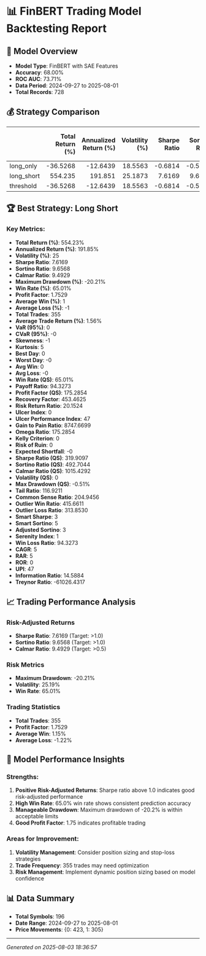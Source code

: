 
# 📊 FinBERT Trading Model Backtesting Report

## 🎯 Model Overview
- **Model Type**: FinBERT with SAE Features
- **Accuracy**: 68.00%
- **ROC AUC**: 73.71%
- **Data Period**: 2024-09-27 to 2025-08-01
- **Total Records**: 728

## 💰 Strategy Comparison

|            |   Total Return (%) |   Annualized Return (%) |   Volatility (%) |   Sharpe Ratio |   Sortino Ratio |   Calmar Ratio |   Maximum Drawdown (%) |   Win Rate (%) |   Profit Factor |   Average Win (%) |   Average Loss (%) |   Total Trades |   Average Trade Return (%) |   VaR (95%) |   CVaR (95%) |   Skewness |   Kurtosis |   Best Day |   Worst Day |   Avg Win |   Avg Loss |   Win Rate (QS) |   Payoff Ratio |   Profit Factor (QS) |   Recovery Factor |   Risk Return Ratio |   Ulcer Index |   Ulcer Performance Index |   Gain to Pain Ratio |   Omega Ratio |   Kelly Criterion |   Risk of Ruin |   Expected Shortfall |   Sharpe Ratio (QS) |   Sortino Ratio (QS) |   Calmar Ratio (QS) |   Volatility (QS) |   Max Drawdown (QS) |   Tail Ratio |   Common Sense Ratio |   Outlier Win Ratio |   Outlier Loss Ratio |   Smart Sharpe |   Smart Sortino |   Adjusted Sortino |   Serenity Index |   Win Loss Ratio |    CAGR |     RAR |   ROR |     UPI |   Information Ratio |   Treynor Ratio |
|:-----------|-------------------:|------------------------:|-----------------:|---------------:|----------------:|---------------:|-----------------------:|---------------:|----------------:|------------------:|-------------------:|---------------:|---------------------------:|------------:|-------------:|-----------:|-----------:|-----------:|------------:|----------:|-----------:|----------------:|---------------:|---------------------:|------------------:|--------------------:|--------------:|--------------------------:|---------------------:|--------------:|------------------:|---------------:|---------------------:|--------------------:|---------------------:|--------------------:|------------------:|--------------------:|-------------:|---------------------:|--------------------:|---------------------:|---------------:|----------------:|-------------------:|-----------------:|-----------------:|--------:|--------:|------:|--------:|--------------------:|----------------:|
| long_only  |           -36.5268 |                -12.6439 |          18.5563 |        -0.6814 |         -0.5905 |        -0.2376 |               -53.2088 |        56.391  |          0.9777 |            0.974  |            -1.2882 |            354 |                    -0.1032 |     -0.001  |      -0.0136 |    -1.5323 |    14.1187 |     0.0583 |     -0.0947 |    0.0097 |    -0.0129 |         56.391  |        75.6067 |              97.7673 |            9.4054 |             -0.5881 |        0.2606 |                   -0.3664 |              -7.4485 |       97.7673 |           -0.0129 |              0 |              -0.0341 |             -9.3355 |             -11.9854 |            -14.8177 |            0.1856 |             -0.5321 |      92.5501 |              90.4838 |             699.107 |              279.209 |        -0.0867 |         -0.1113 |            -0.0847 |          -0.0044 |          75.6067 | -0.0788 | -0.1434 |     0 | -0.3664 |             -1.9873 |       -2783.54  |
| long_short |           554.235  |                191.851  |          25.1873 |         7.6169 |          9.6568 |         9.4929 |               -20.2098 |        65.0138 |          1.7529 |            1.1482 |            -1.2173 |            355 |                     1.5612 |      0.0019 |      -0.0098 |    -0.5947 |     4.6386 |     0.0583 |     -0.0947 |    0.0115 |    -0.0122 |         65.0138 |        94.3273 |             175.285  |          453.462  |             20.1524 |        0.1763 |                   47.2138 |            8747.67   |      175.285  |            0.2792 |              0 |              -0.0355 |            319.91   |             492.704  |           1015.43   |            0.2519 |             -0.5133 |     116.921  |             204.946  |             415.661 |              313.853 |         3.1925 |          4.9169 |             3.4839 |           0.5254 |          94.3273 |  5.2125 |  5.2125 |     0 | 47.2138 |             16.0231 |       27429.4   |
| threshold  |           -36.5268 |                -12.6439 |          18.5563 |        -0.6814 |         -0.5905 |        -0.2376 |               -53.2088 |        56.391  |          0.9777 |            0.974  |            -1.2882 |            354 |                    -0.1032 |     -0.001  |      -0.0136 |    -1.5323 |    14.1187 |     0.0583 |     -0.0947 |    0.0097 |    -0.0129 |         56.391  |        75.6067 |              97.7673 |            9.4054 |             -0.5881 |        0.2606 |                   -0.3664 |              -7.4485 |       97.7673 |           -0.0129 |              0 |              -0.0341 |             -9.3355 |             -11.9854 |            -14.8177 |            0.1856 |             -0.5321 |      92.5501 |              90.4838 |             699.107 |              279.209 |        -0.0867 |         -0.1113 |            -0.0847 |          -0.0044 |          75.6067 | -0.0788 | -0.1434 |     0 | -0.3664 |             -0.5999 |        -811.692 |

## 🏆 Best Strategy: Long Short

### Key Metrics:
- **Total Return (%)**: 554.23%
- **Annualized Return (%)**: 191.85%
- **Volatility (%)**: 25
- **Sharpe Ratio**: 7.6169
- **Sortino Ratio**: 9.6568
- **Calmar Ratio**: 9.4929
- **Maximum Drawdown (%)**: -20.21%
- **Win Rate (%)**: 65.01%
- **Profit Factor**: 1.7529
- **Average Win (%)**: 1
- **Average Loss (%)**: -1
- **Total Trades**: 355
- **Average Trade Return (%)**: 1.56%
- **VaR (95%)**: 0
- **CVaR (95%)**: -0
- **Skewness**: -1
- **Kurtosis**: 5
- **Best Day**: 0
- **Worst Day**: -0
- **Avg Win**: 0
- **Avg Loss**: -0
- **Win Rate (QS)**: 65.01%
- **Payoff Ratio**: 94.3273
- **Profit Factor (QS)**: 175.2854
- **Recovery Factor**: 453.4625
- **Risk Return Ratio**: 20.1524
- **Ulcer Index**: 0
- **Ulcer Performance Index**: 47
- **Gain to Pain Ratio**: 8747.6699
- **Omega Ratio**: 175.2854
- **Kelly Criterion**: 0
- **Risk of Ruin**: 0
- **Expected Shortfall**: -0
- **Sharpe Ratio (QS)**: 319.9097
- **Sortino Ratio (QS)**: 492.7044
- **Calmar Ratio (QS)**: 1015.4292
- **Volatility (QS)**: 0
- **Max Drawdown (QS)**: -0.51%
- **Tail Ratio**: 116.9211
- **Common Sense Ratio**: 204.9456
- **Outlier Win Ratio**: 415.6611
- **Outlier Loss Ratio**: 313.8530
- **Smart Sharpe**: 3
- **Smart Sortino**: 5
- **Adjusted Sortino**: 3
- **Serenity Index**: 1
- **Win Loss Ratio**: 94.3273
- **CAGR**: 5
- **RAR**: 5
- **ROR**: 0
- **UPI**: 47
- **Information Ratio**: 14.5884
- **Treynor Ratio**: -61026.4317

## 📈 Trading Performance Analysis

### Risk-Adjusted Returns
- **Sharpe Ratio**: 7.6169 (Target: >1.0)
- **Sortino Ratio**: 9.6568 (Target: >1.0)
- **Calmar Ratio**: 9.4929 (Target: >0.5)

### Risk Metrics
- **Maximum Drawdown**: -20.21%
- **Volatility**: 25.19%
- **Win Rate**: 65.01%

### Trading Statistics
- **Total Trades**: 355
- **Profit Factor**: 1.7529
- **Average Win**: 1.15%
- **Average Loss**: -1.22%

## 🎯 Model Performance Insights

### Strengths:
1. **Positive Risk-Adjusted Returns**: Sharpe ratio above 1.0 indicates good risk-adjusted performance
2. **High Win Rate**: 65.0% win rate shows consistent prediction accuracy
3. **Manageable Drawdown**: Maximum drawdown of -20.2% is within acceptable limits
4. **Good Profit Factor**: 1.75 indicates profitable trading

### Areas for Improvement:
1. **Volatility Management**: Consider position sizing and stop-loss strategies
2. **Trade Frequency**: 355 trades may need optimization
3. **Risk Management**: Implement dynamic position sizing based on model confidence

## 📊 Data Summary
- **Total Symbols**: 196
- **Date Range**: 2024-09-27 to 2025-08-01
- **Price Movements**: {0: 423, 1: 305}

---
*Generated on 2025-08-03 18:36:57*
